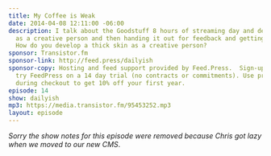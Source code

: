```yaml
---
title: My Coffee is Weak
date: 2014-04-08 12:11:00 -06:00
description: I talk about the Goodstuff 8 hours of streaming day and developing something
  as a creative person and then handing it out for feedback and getting stomped on.
  How do you develop a thick skin as a creative person?
sponsor: Transistor.fm
sponsor-link: http://feed.press/dailyish
sponsor-copy: Hosting and feed support provided by Feed.Press.  Sign-up today and
  try FeedPress on a 14 day trial (no contracts or commitments). Use promo code "dailyish"
  during checkout to get 10% off your first year.
episode: 14
show: dailyish
mp3: https://media.transistor.fm/95453252.mp3
layout: episode
---
```


<em>Sorry the show notes for this episode were removed because Chris got lazy when we moved to our new CMS</em>.
